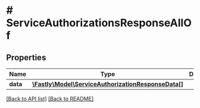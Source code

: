 # # ServiceAuthorizationsResponseAllOf

## Properties

Name | Type | Description | Notes
------------ | ------------- | ------------- | -------------
**data** | [**\Fastly\Model\ServiceAuthorizationResponseData[]**](ServiceAuthorizationResponseData.md) |  | [optional] 


[[Back to API list]](../../README.md#endpoints) [[Back to README]](../../README.md)
